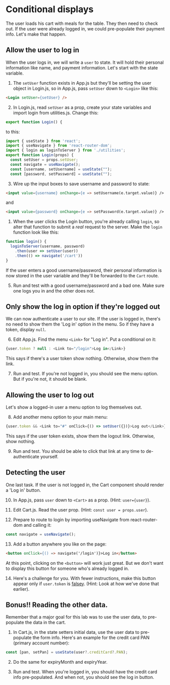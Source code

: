 # Conditional displays
<!-- Time: 20 minutes -->

The user loads his cart with meals for the table. They then need to check out. If the user were already logged in, we could pre-populate their payment info. Let's make that happen.

## Allow the user to log in
When the user logs in, we will write a `user` to state. It will hold their personal information like name, and payment information. Let's start with the state variable.

1. The `setUser` function exists in App.js but they'll be setting the user object in Login.js, so in App.js, pass `setUser` down to `<Login>` like this:
```HTML
<Login setUser={setUser} />
```

2. In Login.js, read `setUser` as a prop, create your state variables and import login from utilities.js. Change this:
```JavaScript
export function Login() {
```
to this:
```JavaScript
import { useState } from 'react';
import { useNavigate } from 'react-router-dom';
import { login as loginToServer } from './utilities';
export function Login(props) {
  const setUser = props.setUser;
  const navigate = useNavigate();
  const [username, setUsername] = useState("");
  const [password, setPassword] = useState("");
```
3. Wire up the input boxes to save username and password to state:
```HTML
<input value={username} onChange={e => setUsername(e.target.value)} />
```
and
```HTML
<input value={password} onChange={e => setPassword(e.target.value)} />
```

1. When the user clicks the Login button, you're already calling `login`, so alter that function to submit a *real* request to the server. Make the `login` function look like this:
```JavaScript
function login() {
  loginToServer(username, password)
    .then(user => setUser(user))
    .then(() => navigate('/cart'))
}
```

If the user enters a good username/password, their personal information is now stored in the user variable and they'll be forwarded to the `Cart` route.

5. Run and test with a good username/password and a bad one. Make sure one logs you in and the other does not.

## Only show the log in option if they're logged out
We can now authenticate a user to our site. If the user is logged in, there's no need to show them the 'Log in' option in the menu. So if they have a token, display `null`.

6. Edit App.js. Find the menu `<Link>` for "Log in". Put a conditional on it:
```JavaScript
{user.token ? null : <Link to="/login">Log in</Link>}
```
This says if there's a user token show nothing. Otherwise, show them the link.

7. Run and test. If you're not logged in, you should see the menu option. But if you're not, it should be blank.

## Allowing the user to log out
Let's show a logged-in user a menu option to log themselves out.

8. Add another menu option to your main menu:
```JavaScript
{user.token && <Link to="#" onClick={() => setUser({})}>Log out</Link>}
```

This says if the user token exists, show them the logout link. Otherwise, show nothing.

9. Run and test. You should be able to click that link at any time to de-authenticate yourself.

## Detecting the user
One last task. If the user is not logged in, the Cart component should render a 'Log in' button.

10. In App.js, pass `user` down to `<Cart>` as a prop. (Hint: `user={user}`).

11. Edit Cart.js. Read the user prop. (Hint: `const user = props.user`).

12. Prepare to route to login by importing useNavigate from react-router-dom and calling it:
```JavaScript
const navigate = useNavigate();
```

13. Add a button anywhere you like on the page:
```HTML
<button onClick={() => navigate('/login')}>Log in</button>
```

At this point, clicking on the `<button>` will work just great. But we don't want to display this button for someone who's already logged in.

14. Here's a challenge for you. With fewer instructions, make this button appear only if `user.token` is [falsey](https://developer.mozilla.org/en-US/docs/Glossary/Falsy). (Hint: Look at how we've done that earlier).


## Bonus!! Reading the other data.
Remember that a major goal for this lab was to use the user data, to pre-populate the data in the cart.

1. In Cart.js, in the state setters initial data, use the user data to pre-populate the form info. Here's an example for the credit card PAN (primary account number):
```JavaScript
const [pan, setPan] = useState(user?.creditCard?.PAN);
```

2.  Do the same for expiryMonth and expiryYear.

3.  Run and test. When you're logged in, you should have the credit card info pre-populated. And when not, you should see the log in button.